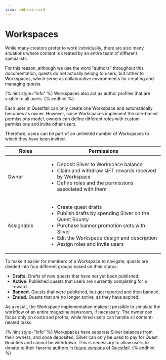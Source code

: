 ```yaml
---
icon: address-card
---
```


# Workspaces

While many creators prefer to work individually, there are also many situations where content is created by an entire team of different specialists.

For this reason, although we use the word "authors" throughout this documentation, quests do not actually belong to users, but rather to Workspaces, which serve as collaborative environments for creating and managing quests.

{% hint style="info" %}
Workspaces also act as author profiles that are visible to all users.
{% endhint %}

Each user in Questfall can only create one Workspace and automatically becomes its owner. However, since Workspaces implement the role-based permissions model, owners can define different roles with custom permissions and invite other users.&#x20;

Therefore, users can be part of an unlimited number of Workspaces to which they have been invited.

<table><thead><tr><th width="132">Roles</th><th width="460">Permissions</th></tr></thead><tbody><tr><td>Owner</td><td><ul><li>Deposit Silver to Workspace balance</li><li>Claim and withdraw QFT rewards received by Workspace</li><li>Define roles and the permissions associated with them</li></ul></td></tr><tr><td>Assignable</td><td><ul><li>Create quest drafts</li><li>Publish drafts by spending Silver on the Quest Bounty</li><li>Purchase banner promotion slots with Silver</li><li>Edit the Workspace design and description</li><li>Assign roles and invite users</li></ul></td></tr></tbody></table>

To make it easier for members of a Workspace to navigate, quests are divided into four different groups based on their status:

* **Drafts.** Drafts of new quests that have not yet been published.
* **Active.** Published quests that users are currently completing for a reward.
* **Banned.** Quests that were published, but got reported and then banned.
* **Ended.** Quests that are no longer active, as they have expired.

As a result, the Workspace implementation makes it possible to simulate the workflow of an entire magazine newsroom, if necessary. The owner can focus only on costs and profits, while hired users can handle all content-related tasks.

{% hint style="info" %}
Workspaces have separate Silver balances from their owners, and once deposited, Silver can only be used to pay for Quest Bounties and cannot be withdrawn. This is necessary to allow users to donate to their favorite authors in [future versions](../../roadmap/future-versions.md) of Questfall.
{% endhint %}
